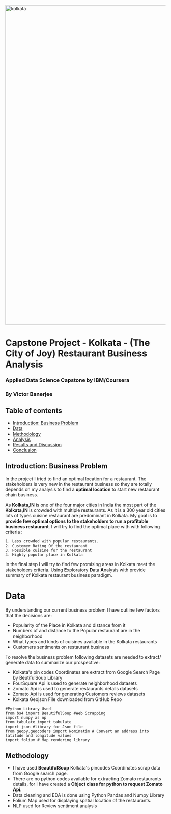 <img src="https://i.ibb.co/NjSZDm5/kolkata-skyline-in-watercolor-background-pablo-romero.jpg" alt="kolkata"
	title="Kolkata" width = 1000/>

# Capstone Project - Kolkata - (The City of Joy) Restaurant Business Analysis
### Applied Data Science Capstone by IBM/Coursera
### By Victor Banerjee


## Table of contents
* [Introduction: Business Problem](#introduction)
* [Data](#data)
* [Methodology](#methodology)
* [Analysis](#analysis)
* [Results and Discussion](#results)
* [Conclusion](#conclusion)


## Introduction: Business Problem <a name="introduction"></a>

In the project I tried to find an optimal location for a restaurant. The stakeholders is very new in the restaurant business so they are totally depends on my analysis to find a **optimal location**  to start new restaurant chain business.  

As **Kolkata,IN** is one of the four major cities in India the most part of the **Kolkata,IN** is crowded with multiple restaurants. As it is a 300 year old cities lots of types cuisine restaurant are predominant in Kolkata. My goal is to **provide few optimal options to the stakeholders to run a profitable business restaurant**.
I will try to find the optimal place with with following criteria :

    1. Less crowded with popular restaurants.
    2. Customer Rating Of the restaurant
    3. Possible cuisine for the restaurant
    4. Highly popular place in Kolkata 

In the final step I will try to find few promising areas in Kolkata meet the stakeholders criteria. Using **E**xploratory **D**ata **A**nalysis with provide summary of Kolkata restaurant business paradigm.

# Data <a name="data"></a>

By understanding our current business problem I have outline few factors that the decisions are:
* Popularity of the Place in Kolkata and distance from it
* Numbers of and distance to the Popular restaurant are in the neighborhood
* What types and kinds of cuisines available in the Kolkata restaurants
* Customers sentiments on restaurant business

To resolve the business problem following datasets are needed to extract/ generate data to summarize our prospective:
- Kolkata's pin codes Coordinates are extract from Google Search Page by BeutifulSoup Library
- FourSquare Api is used to generate neighborhood datasets
- Zomato Api is used to generate restaurants details datasets
- Zomato Api is used for generating Customers reviews datasets
- Kolkata Geojson File downloaded from GitHub Repo

~~~
#Python Library Used
from bs4 import BeautifulSoup #Web Scrapping
import numpy as np
from tabulate import tabulate
import json #library for Json file
from geopy.geocoders import Nominatim # Convert an address into latitude and longitude values
import folium # Map rendering library
~~~

## Methodology <a name="methodology"></a>
- I have used **BeautifulSoup** Kolkata's pincodes Coordinates scrap data from Google search page.
- There are no python codes available for extracting Zomato restaurants details, for I have created a **Object class for python to request Zomato Api**. 
- Data cleaning and EDA is done using Python Pandas and Numpy Library
- Folium Map used for displaying spatial location of the restaurants.
- NLP used for Review sentiment analysis
